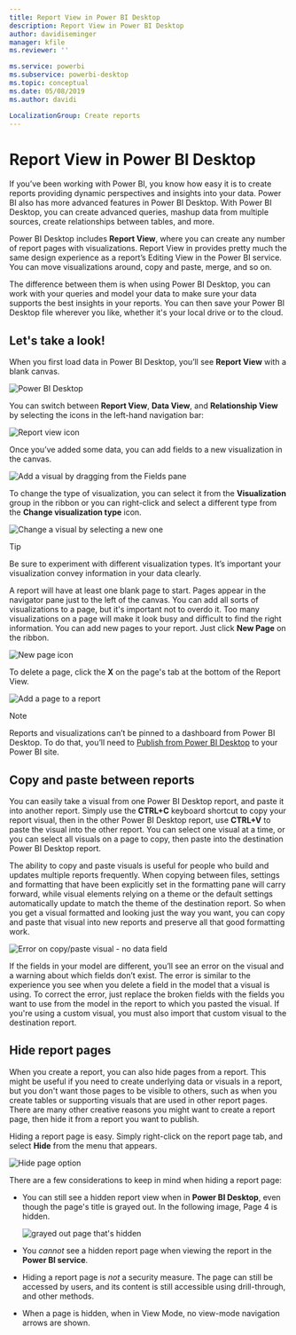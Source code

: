 ```yaml
---
title: Report View in Power BI Desktop
description: Report View in Power BI Desktop
author: davidiseminger
manager: kfile
ms.reviewer: ''

ms.service: powerbi
ms.subservice: powerbi-desktop
ms.topic: conceptual
ms.date: 05/08/2019
ms.author: davidi

LocalizationGroup: Create reports
---
```

# Report View in Power BI Desktop
If you’ve been working with Power BI, you know how easy it is to create reports providing dynamic perspectives and insights into your data. Power BI also has more advanced features in Power BI Desktop. With Power BI Desktop, you can create advanced queries, mashup data from multiple sources, create relationships between tables, and more.

Power BI Desktop includes **Report View**, where you can create any number of report pages with visualizations. Report View in provides pretty much the same design experience as a report’s Editing View in the Power BI service. You can move visualizations around, copy and paste, merge, and so on.

The difference between them is when using Power BI Desktop, you can work with your queries and model your data to make sure your data supports the best insights in your reports. You can then save your Power BI Desktop file wherever you like, whether it's your local drive or to the cloud.

## Let's take a look!
When you first load data in Power BI Desktop, you’ll see **Report View** with a blank canvas.

![Power BI Desktop](media/desktop-report-view/pbi_reportviewinpbidesigner_reportview.png)

You can switch between **Report View**, **Data View**, and **Relationship View** by selecting the icons in the left-hand navigation bar:

![Report view icon](media/desktop-report-view/pbi_reportviewinpbidesigner_changeview.png)

Once you’ve added some data, you can add fields to a new visualization in the canvas.

![Add a visual by dragging from the Fields pane](media/desktop-report-view/pbid_reportview_addvis.gif)

To change the type of visualization, you can select it from the **Visualization** group in the ribbon or you can right-click and select a different type from the **Change visualization type** icon.

![Change a visual by selecting a new one](media/desktop-report-view/pbid_reportview_changevis.gif)

> [!TIP]
> Be sure to experiment with different visualization types. It’s important your visualization convey information in your data clearly.

A report will have at least one blank page to start. Pages appear in the navigator pane just to the left of the canvas. You can add all sorts of visualizations to a page, but it's important not to overdo it. Too many visualizations on a page will make it look busy and difficult to find the right information. You can add new pages to your report. Just click **New Page** on the ribbon.

![New page icon](media/desktop-report-view/pbidesignerreportviewnewpage.png)

To delete a page, click the **X** on the page's tab at the bottom of the Report View.

![Add a page to a report](media/desktop-report-view/pbi_reportviewinpbidesigner_deletepage.png)

> [!NOTE]
> Reports and visualizations can’t be pinned to a dashboard from Power BI Desktop. To do that, you’ll need to [Publish from Power BI Desktop](desktop-upload-desktop-files.md) to your  Power BI site.

## Copy and paste between reports

You can easily take a visual from one Power BI Desktop report, and paste it into another report. Simply use the **CTRL+C** keyboard shortcut to copy your report visual, then in the other Power BI Desktop report, use **CTRL+V** to paste the visual into the other report. You can select one visual at a time, or you can select all visuals on a page to copy, then paste into the destination Power BI Desktop report. 

The ability to copy and paste visuals is useful for people who build and updates multiple reports frequently. When copying between files, settings and formatting that have been explicitly set in the formatting pane will carry forward, while visual elements relying on a theme or the default settings automatically update to match the theme of the destination report. So when you get a visual formatted and looking just the way you want, you can copy and paste that visual into new reports and preserve all that good formatting work.

![Error on copy/paste visual - no data field](media/desktop-report-view/report-view_05.png)

If the fields in your model are different, you’ll see an error on the visual and a warning about which fields don’t exist. The error is similar to the experience you see when you delete a field in the model that a visual is using. To correct the error, just replace the broken fields with the fields you want to use from the model in the report to which you pasted the visual. If you're using a custom visual, you must also import that custom visual to the destination report.




## Hide report pages

When you create a report, you can also hide pages from a report. This might be useful if you need to create underlying data or visuals in a report, but you don't want those pages to be visible to others, such as when you create tables or supporting visuals that are used in other report pages. There are many other creative reasons you might want to create a report page, then hide it from a report you want to publish. 

Hiding a report page is easy. Simply right-click on the report page tab, and select **Hide** from the menu that appears.

![Hide page option](media/desktop-report-view/report-view_05.png)

There are a few considerations to keep in mind when hiding a report page:

* You can still see a hidden report view when in **Power BI Desktop**, even though the page's title is grayed out. In the following image, Page 4 is hidden.

    ![grayed out page that's hidden](media/desktop-report-view/report-view_06.png)

* You *cannot* see a hidden report page when viewing the report in the **Power BI service**.

* Hiding a report page is *not* a security measure. The page can still be accessed by users, and its content is still accessible using drill-through, and other methods.

* When a page is hidden, when in View Mode, no view-mode navigation arrows are shown.

